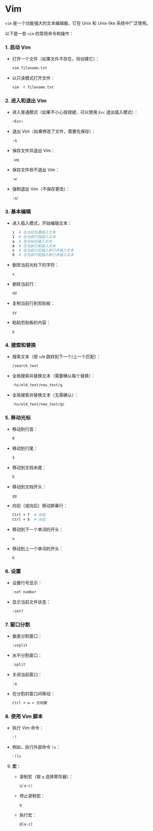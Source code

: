 # Vim

`vim` 是一个功能强大的文本编辑器，它在 Unix 和 Unix-like 系统中广泛使用。

以下是一些 `vim` 的常用命令和操作：

### 1. **启动 Vim**

- 打开一个文件（如果文件不存在，将创建它）：

     ```sh
     vim filename.txt
     ```

- 以只读模式打开文件：

     ```sh
     vim -R filename.txt
     ```

### 2. **进入和退出 Vim**

- 进入普通模式（如果不小心按错键，可以使用 `Esc` 退出插入模式）：

     ```sh
     <Esc>
     ```

- 退出 Vim（如果修改了文件，需要先保存）：

     ```sh
     :q
     ```

- 保存文件并退出 Vim：

     ```sh
     :wq
     ```

- 保存文件但不退出 Vim：

     ```sh
     :w
     ```

- 强制退出 Vim（不保存更改）：

     ```sh
     :q!
     ```

### 3. **基本编辑**

- 进入插入模式，开始编辑文本：

     ```sh
     i  # 在光标位置插入文本
     I  # 在当前行首插入文本
     a  # 在光标后插入文本
     A  # 在当前行尾插入文本
     o  # 在当前行后插入新行并插入文本
     O  # 在当前行前插入新行并插入文本
     ```

- 删除当前光标下的字符：

     ```sh
     x
     ```

- 删除当前行：

     ```sh
     dd
     ```

- 复制当前行到剪贴板：

     ```sh
     yy
     ```

- 粘贴剪贴板的内容：

     ```sh
     p
     ```

### 4. **搜索和替换**

- 搜索文本（按 `n`/`N` 跳转到下一个/上一个匹配）：

     ```sh
     /search_text
     ```

- 全局搜索并替换文本（需要确认每个替换）：

     ```sh
     :%s/old_text/new_text/g
     ```

- 全局搜索并替换文本（无需确认）：

     ```sh
     :%s/old_text/new_text/gc
     ```

### 5. **移动光标**

- 移动到行首：

     ```sh
     0
     ```

- 移动到行尾：

     ```sh
     $
     ```

- 移动到文档末尾：

     ```sh
     G
     ```

- 移动到文档开头：

     ```sh
     gg
     ```

- 向前（或向后）移动屏幕行：

     ```sh
     Ctrl + f  # 向前
     Ctrl + b  # 向后
     ```

- 移动到下一个单词的开头：

     ```sh
     w
     ```

- 移动到上一个单词的开头：

     ```sh
     b
     ```

### 6. **设置**

- 设置行号显示：

     ```sh
     :set number
     ```

- 显示当前文件状态：

     ```sh
     :set?
     ```

### 7. **窗口分割**

- 垂直分割窗口：

     ```sh
     :vsplit
     ```

- 水平分割窗口：

     ```sh
     :split
     ```

- 关闭当前窗口：

     ```sh
     :q
     ```

- 在分割的窗口间移动：

     ```sh
     Ctrl + w + 方向键
     ```

### 8. **使用 Vim 脚本**

- 执行 Vim 命令：

     ```sh
     :!
     ```

- 例如，执行外部命令 `ls`：

     ```sh
     :!ls
     ```

9. **宏**：
   - 录制宏（按 `q` 选择寄存器）：

     ```sh
     q[a-z]
     ```

   - 停止录制宏：

     ```sh
     q
     ```

   - 执行宏：

     ```sh
     @[a-z]
     ```
